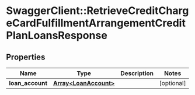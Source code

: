 # SwaggerClient::RetrieveCreditChargeCardFulfillmentArrangementCreditPlanLoansResponse

## Properties
Name | Type | Description | Notes
------------ | ------------- | ------------- | -------------
**loan_account** | [**Array&lt;LoanAccount&gt;**](LoanAccount.md) |  | [optional] 

